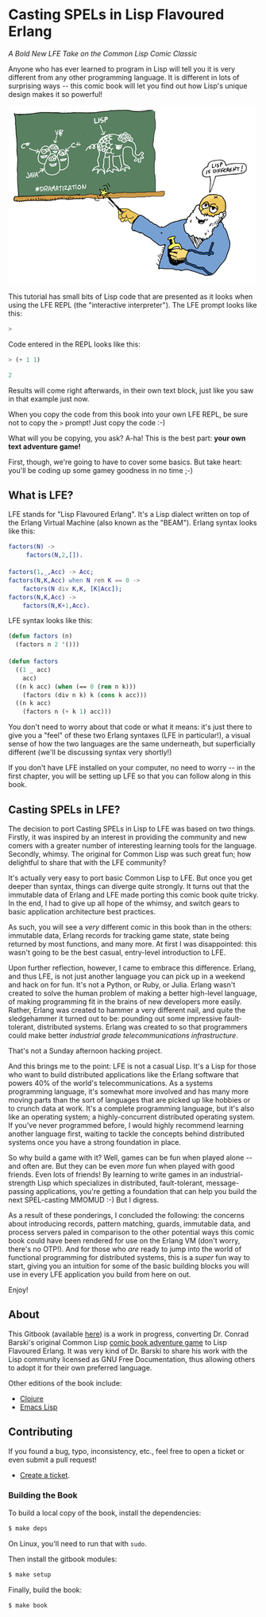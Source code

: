 # Casting SPELs in Lisp Flavoured Erlang

*A Bold New LFE Take on the Common Lisp Comic Classic*

Anyone who has ever learned to program in Lisp will tell you it is very different from any other programming language. It is different in lots of surprising ways -- this comic book will let you find out how Lisp's unique design makes it so powerful!

![](book/images/different.jpg)

This tutorial has small bits of Lisp code that are presented as it looks
when using the LFE REPL (the "interactive interpreter"). The LFE prompt looks
like this:

```lisp
>
```

Code entered in the REPL looks like this:

```lisp
> (+ 1 1)
```
```lisp
2
```

Results will come right afterwards, in their own text block, just like you saw in
that example just now.

When you copy the code from this book into your own LFE REPL, be sure
not to copy the ``>`` prompt! Just copy the code :-)

What will you be copying, you ask? A-ha! This is the best part: **your own text
adventure game!**

First, though, we're going to have to cover some basics. But take heart: you'll be coding up some gamey goodness in no time ;-)


## What is LFE?

LFE stands for "Lisp Flavoured Erlang". It's a Lisp dialect written on top of
the Erlang Virtual Machine (also known as the "BEAM"). Erlang syntax looks
like this:

```erlang
factors(N) ->
     factors(N,2,[]).

factors(1,_,Acc) -> Acc;
factors(N,K,Acc) when N rem K == 0 ->
    factors(N div K,K, [K|Acc]);
factors(N,K,Acc) ->
    factors(N,K+1,Acc).
```

LFE syntax looks like this:

```lisp
(defun factors (n)
  (factors n 2 '()))

(defun factors
  ((1 _ acc)
    acc)
  ((n k acc) (when (== 0 (rem n k)))
    (factors (div n k) k (cons k acc)))
  ((n k acc)
    (factors n (+ k 1) acc)))
```

You don't need to worry about that code or what it means: it's just there to
give you a "feel" of these two Erlang syntaxes (LFE in particular!), a visual
sense of how the two languages are the same underneath, but superficially
different (we'll be discussing syntax very shortly!)

If you don't have LFE installed on your computer, no need to worry -- in the first chapter, you will be setting up LFE so that you can follow along
in this book.


## Casting SPELs in LFE?

The decision to port Casting SPELs in Lisp to LFE was based on two things. Firstly, it was inspired by an interest in providing the community and new comers with a greater number of interesting learning tools for the language. Secondly, whimsy. The original for Common Lisp was such great fun; how delightful to share that with the LFE community?

It's actually very easy to port basic Common Lisp to LFE. But once you get deeper than syntax, things can diverge quite strongly. It turns out that the immutable data of Erlang and LFE made porting this comic book quite tricky. In the end, I had to give up all hope of the whimsy, and switch gears to basic application architecture best practices.

As such, you will see a *very* different comic in this book than in the others: immutable data, Erlang records for tracking game state, state being returned by most functions, and many more. At first I was disappointed: this wasn't going to be the best casual, entry-level introduction to LFE.

Upon further reflection, however, I came to embrace this difference. Erlang, and thus LFE, is not just another language you can pick up in a weekend and hack on for fun. It's not a Python, or Ruby, or Julia. Erlang wasn't created to solve the human problem of making a better high-level language, of making programming fit in the brains of new developers more easily. Rather, Erlang was created to hammer a very different nail, and quite the sledgehammer it turned out to be: pounding out some impressive fault-tolerant, distributed systems. Erlang was created to so that programmers could make better *industrial grade telecommunications infrastructure*.

That's not a Sunday afternoon hacking project.

And this brings me to the point: LFE is not a casual Lisp. It's a Lisp for those who want to build distributed applications like the Erlang software that powers 40% of the world's telecommunications. As a systems programming language, it's somewhat more involved and has many more moving parts than the sort of languages that are picked up like hobbies or to crunch data at work. It's a complete programming language, but it's also like an operating system; a highly-concurrent distributed operating system. If you've never programmed before, I would highly recommend learning another language first, waiting to tackle the concepts behind distributed systems once you have a strong foundation in place.

So why build a game with it? Well, games can be fun when played alone -- and often are. But they can be even *more* fun when played with good friends. Even lots of friends! By learning to write games in an industrial-strength Lisp which specializes in distributed, fault-tolerant, message-passing applications, you're getting a foundation that can help you build the next SPEL-casting MMOMUD :-) But I digress.

As a result of these ponderings, I concluded the following: the concerns about introducing records, pattern matching, guards, immutable data, and process servers paled in comparison to the other potential ways this comic book could have been rendered for use on the Erlang VM (don't worry, there's no OTP!). And for those who *are* ready to jump into the world of functional programming for distributed systems, this is a *super* fun way to start, giving you an intuition for some of the basic building blocks you will use in every LFE application you build from here on out.

Enjoy!


## About

This Gitbook (available [here](http://lfe.gitbooks.io/casting-spels/))
is a work in progress, converting Dr. Conrad Barski's original Common Lisp
[comic book adventure game](http://www.lisperati.com/casting.html) to Lisp
Flavoured Erlang. It was very kind of Dr. Barski to share his work with the
Lisp community licensed as GNU Free Documentation, thus allowing others to
adopt it for their own preferred language.

Other editions of the book include:
 * [Clojure](http://www.lisperati.com/clojure-spels/casting.html)
 * [Emacs Lisp](http://www.lisperati.com/casting-spels-emacs/html/casting-spels-emacs-1.html)


## Contributing

If you found a bug, typo, inconsistency, etc., feel free to open a ticket or
even submit a pull request!

* [Create a ticket](https://github.com/lfe/casting-spels/issues/new).


### Building the Book

To build a local copy of the book, install the dependencies:

```bash
$ make deps
```

On Linux, you'll need to run that with ``sudo``.

Then install the gitbook modules:

```bash
$ make setup
```

Finally, build the book:

```bash
$ make book
```

